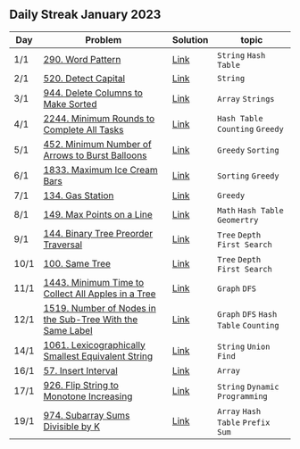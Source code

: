 ## Daily Streak January 2023
|Day|Problem|Solution|topic|
|---|-------|--------|-----|
|1/1|[290. Word Pattern](https://leetcode.com/problems/word-pattern/)|[Link](./290-word_pattern.cpp)|`String` `Hash Table`|
|2/1|[520. Detect Capital](https://leetcode.com/problems/detect-capital/)|[Link](./520-detect_capital.cpp)|`String`|
|3/1|[944. Delete Columns to Make Sorted](https://leetcode.com/problems/delete-columns-to-make-sorted/)|[Link](./944-delete_columns_to_make_sorted.cpp)|`Array` `Strings`|
|4/1|[2244. Minimum Rounds to Complete All Tasks](https://leetcode.com/problems/minimum-rounds-to-complete-all-tasks/)|[Link](./2244-minimum_rounds_to_complete_all_tasks.cpp)|`Hash Table` `Counting` `Greedy`|
|5/1|[452. Minimum Number of Arrows to Burst Balloons](https://leetcode.com/problems/minimum-number-of-arrows-to-burst-balloons/)|[Link](./452-minimum_number_of_arrows_to_burst_ballons.cpp)|`Greedy` `Sorting`|
|6/1|[1833. Maximum Ice Cream Bars](https://leetcode.com/problems/maximum-ice-cream-bars/)|[Link](./1833-max_ice_cream_bars.cpp)|`Sorting` `Greedy`|
|7/1|[134. Gas Station](https://leetcode.com/problems/gas-station/)|[Link](./134-gas_station.cpp)|`Greedy`|
|8/1|[149. Max Points on a Line](https://leetcode.com/problems/max-points-on-a-line/)|[Link](./149-max_points_on_a_line.cpp)|`Math` `Hash Table` `Geomertry`|
|9/1|[144. Binary Tree Preorder Traversal](https://leetcode.com/problems/binary-tree-preorder-traversal/)|[Link](./144-binary_tree_preorder_traversal.cpp)|`Tree` `Depth First Search`|
|10/1|[100. Same Tree](https://leetcode.com/problems/same-tree/)|[Link](./100-same_tree.cpp)|`Tree` `Depth First Search`|
|11/1|[1443. Minimum Time to Collect All Apples in a Tree](https://leetcode.com/problems/minimum-time-to-collect-all-apples-in-a-tree/)|[Link](./1443-minimum_time_to_collect_all_apples_in_a_tree.cpp)|`Graph` `DFS`|
|12/1|[1519. Number of Nodes in the Sub-Tree With the Same Label](https://leetcode.com/problems/number-of-nodes-in-the-sub-tree-with-the-same-label/)|[Link](./1519-number_of_nodes_in_the_sub_tree_with_the_same_label.cpp)|`Graph` `DFS` `Hash Table` `Counting`|
|14/1|[1061. Lexicographically Smallest Equivalent String](https://leetcode.com/problems/lexicographically-smallest-equivalent-string/)|[Link](./1061-lexicographically_smallest_equivalent_string.cpp)|`String` `Union Find`|
|16/1|[57. Insert Interval](https://leetcode.com/problems/insert-interval/)|[Link](./57-insert_interval.cpp)|`Array`|
|17/1|[926. Flip String to Monotone Increasing](https://leetcode.com/problems/flip-string-to-monotone-increasing/)|[Link](./926-flib_string_to_monotone_increasing.cpp)|`String` `Dynamic Programming`|
|19/1|[974. Subarray Sums Divisible by K](https://leetcode.com/problems/subarray-sums-divisible-by-k/)|[Link](./974-subarray_sums_divisible_by_k.cpp)|`Array` `Hash Table` `Prefix Sum`| 